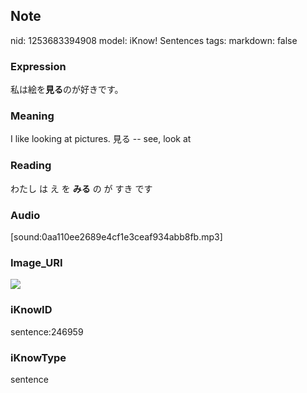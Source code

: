 ## Note
nid: 1253683394908
model: iKnow! Sentences
tags: 
markdown: false

### Expression
私は絵を<b>見る</b>のが好きです。

### Meaning
I like looking at pictures.
見る -- see, look at

### Reading
わたし は え を <b>みる</b> の が すき です

### Audio
[sound:0aa110ee2689e4cf1e3ceaf934abb8fb.mp3]

### Image_URI
<img src="3cd89e12c220c61640273a27d8d567f4.jpg">

### iKnowID
sentence:246959

### iKnowType
sentence
